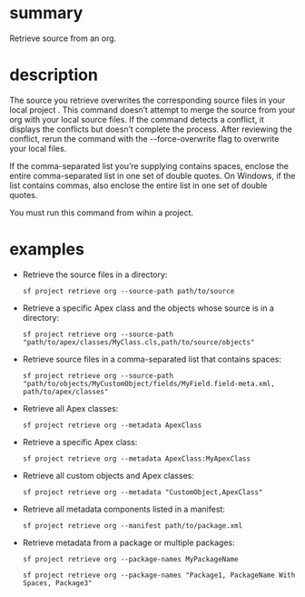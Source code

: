 # summary
  
Retrieve source from an org.

# description

The source you retrieve overwrites the corresponding source files in your local project . This command doesn’t attempt to merge the source from your org with your local source files. If the command detects a conflict, it displays the conflicts but doesn’t complete the process. After reviewing the conflict, rerun the command with the --force-overwrite flag to overwrite your local files.

If the comma-separated list you’re supplying contains spaces, enclose the entire comma-separated list in one set of double quotes. On Windows, if the list contains commas, also enclose the entire list in one set of double quotes.

You must run this command from wihin a project.

# examples

- Retrieve the source files in a directory:

      sf project retrieve org --source-path path/to/source

- Retrieve a specific Apex class and the objects whose source is in a directory:

      sf project retrieve org --source-path "path/to/apex/classes/MyClass.cls,path/to/source/objects"

- Retrieve source files in a comma-separated list that contains spaces:

      sf project retrieve org --source-path "path/to/objects/MyCustomObject/fields/MyField.field-meta.xml, path/to/apex/classes"

- Retrieve all Apex classes:

      sf project retrieve org --metadata ApexClass

- Retrieve a specific Apex class:

      sf project retrieve org --metadata ApexClass:MyApexClass

- Retrieve all custom objects and Apex classes:

      sf project retrieve org --metadata "CustomObject,ApexClass"

- Retrieve all metadata components listed in a manifest:

      sf project retrieve org --manifest path/to/package.xml

- Retrieve metadata from a package or multiple packages:

      sf project retrieve org --package-names MyPackageName

      sf project retrieve org --package-names "Package1, PackageName With Spaces, Package3"
